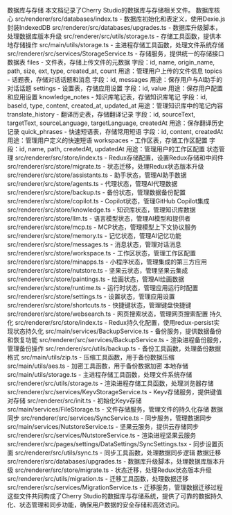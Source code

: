 数据库与存储
本文档记录了Cherry Studio的数据库与存储相关文件。
数据库核心
 src/renderer/src/databases/index.ts - 数据库初始化和表定义，使用Dexie.js封装IndexedDB
 src/renderer/src/databases/upgrades.ts - 数据库升级脚本，处理数据库版本升级
src/renderer/src/utils/storage.ts - 存储工具函数，提供本地存储操作
src/main/utils/storage.ts - 主进程存储工具函数，处理文件系统存储
src/renderer/src/services/StorageService.ts - 存储服务，提供统一的存储接口
数据表
files - 文件表，存储上传文件的元数据
字段：id, name, origin_name, path, size, ext, type, created_at, count
用途：管理用户上传的文件信息
topics - 话题表，存储对话话题和消息
字段：id, messages
用途：保存用户与AI助手的对话话题
settings - 设置表，存储应用设置
字段：id, value
用途：保存用户配置和应用设置
knowledge_notes - 知识库笔记表，存储知识库笔记
字段：id, baseId, type, content, created_at, updated_at
用途：管理知识库中的笔记内容
translate_history - 翻译历史表，存储翻译记录
字段：id, sourceText, targetText, sourceLanguage, targetLanguage, createdAt
用途：保存翻译历史记录
quick_phrases - 快速短语表，存储常用短语
字段：id, content, createdAt
用途：管理用户定义的快速短语
workspaces - 工作区表，存储工作区配置
字段：id, name, path, createdAt, updatedAt
用途：管理用户的工作区配置
状态管理
src/renderer/src/store/index.ts - Redux存储配置，设置Redux存储和中间件
src/renderer/src/store/migrate.ts - 状态迁移，处理Redux状态版本升级
src/renderer/src/store/assistants.ts - 助手状态，管理AI助手数据
src/renderer/src/store/agents.ts - 代理状态，管理AI代理数据
src/renderer/src/store/backup.ts - 备份状态，管理数据备份配置
src/renderer/src/store/copilot.ts - Copilot状态，管理GitHub Copilot集成
src/renderer/src/store/knowledge.ts - 知识库状态，管理知识库数据
src/renderer/src/store/llm.ts - 语言模型状态，管理AI模型和提供者
src/renderer/src/store/mcp.ts - MCP状态，管理模型上下文协议服务
src/renderer/src/store/memory.ts - 记忆状态，管理AI记忆功能
 src/renderer/src/store/messages.ts - 消息状态，管理对话消息
 src/renderer/src/store/workspace.ts - 工作区状态，管理工作区配置
 src/renderer/src/store/minapps.ts - 小程序状态，管理集成的第三方应用
 src/renderer/src/store/nutstore.ts - 坚果云状态，管理坚果云集成
 src/renderer/src/store/paintings.ts - 绘画状态，管理AI绘画数据
 src/renderer/src/store/runtime.ts - 运行时状态，管理应用运行时配置
 src/renderer/src/store/settings.ts - 设置状态，管理应用设置
 src/renderer/src/store/shortcuts.ts - 快捷键状态，管理键盘快捷键
 src/renderer/src/store/websearch.ts - 网页搜索状态，管理网页搜索配置
持久化
 src/renderer/src/store/index.ts - Redux持久化配置，使用redux-persist实现状态持久化
src/main/services/BackupService.ts - 备份服务，提供数据备份和恢复功能
 src/renderer/src/services/BackupService.ts - 渲染进程备份服务，管理备份操作
src/renderer/src/utils/backup.ts - 备份工具函数，处理备份数据格式
 src/main/utils/zip.ts - 压缩工具函数，用于备份数据压缩
 src/main/utils/aes.ts - 加密工具函数，用于备份数据加密
本地存储
src/main/utils/storage.ts - 主进程存储工具函数，处理文件系统存储
src/renderer/src/utils/storage.ts - 渲染进程存储工具函数，处理浏览器存储
src/renderer/src/services/KeyvStorageService.ts - Keyv存储服务，提供键值对存储
 src/renderer/src/init.ts - 初始化Keyv存储
 src/main/services/FileStorage.ts - 文件存储服务，管理文件的持久化存储
数据同步
src/renderer/src/services/SyncService.ts - 同步服务，管理数据同步
 src/main/services/NutstoreService.ts - 坚果云服务，提供云存储同步
 src/renderer/src/services/NutstoreService.ts - 渲染进程坚果云服务
src/renderer/src/pages/settings/DataSettings/SyncSettings.tsx - 同步设置页面
src/renderer/src/utils/sync.ts - 同步工具函数，处理数据同步逻辑
数据迁移
 src/renderer/src/databases/upgrades.ts - 数据库升级脚本，处理数据库版本升级
 src/renderer/src/store/migrate.ts - 状态迁移，处理Redux状态版本升级
src/renderer/src/utils/migration.ts - 迁移工具函数，处理数据迁移
src/renderer/src/services/MigrationService.ts - 迁移服务，管理数据迁移过程
这些文件共同构成了Cherry Studio的数据库与存储系统，提供了可靠的数据持久化、状态管理和同步功能，确保用户数据的安全存储和高效访问。